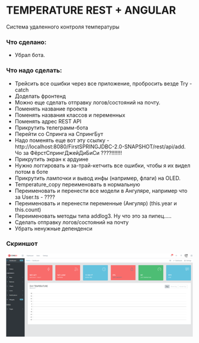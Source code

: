 # TEMPERATURE REST + ANGULAR

Система удаленного контроля температуры
 
 
### Что сделано:

* Убрал бота.

### Что надо сделать:

* Трейсить все ошибки через все приложение, пробросить везде Try - catch
* Доделать фронтенд
* Можно еще сделать отправку логов/состояний на почту.
* Поменять название проекта
* Поменять названия классов и переменных
* Поменять адрес REST API
* Прикрутить телеграмм-бота
* Перейти со Спринга на СпрингБут
* Надо поменять еще вот эту ссылку - http://localhost:8080/FirstSPRINGJDBC-2.0-SNAPSHOT/rest/api/add. Чо за ФёрстСпрингДжейДиБиСи ????!!!!!!!
* Прикрутить экран к ардуине
* Нужно логгировать и за-трай-кетчить все ошибки, чтобы я их видел потом в боте
* Прикрутить лампочки и вывод инфы (например, флаги) на OLED.
* Temperature_copy переименовать в нормальную
* Переименовать и перенести все модели в Ангуляре, например что за User.ts - ????
* Переименовать и перенести переменные (Ангуляр) (this.year и this.count)
* Переименовать методы типа addlog3. Ну что это за пипец.....
* Сделать отправку логов/состояний на почту
* Убрать ненужные депенденси





### Скриншот
![screenshot](image.png)

